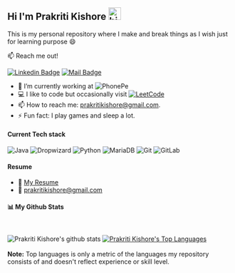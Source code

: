 ## Hi I'm Prakriti Kishore <img src="https://user-images.githubusercontent.com/1303154/88677602-1635ba80-d120-11ea-84d8-d263ba5fc3c0.gif" width="28px" alt="hi">

This is my personal repository where I make and break things as I wish just for learning purpose :smile:

:mailbox: Reach me out!

[![Linkedin Badge](https://img.shields.io/badge/-Prakriti_Kishore-0e76a8?style=flat&labelColor=0e76a8&logo=linkedin&logoColor=white)](https://www.linkedin.com/in/prakritikishore/) [![Mail Badge](https://img.shields.io/badge/-Prakriti_Kishore-c0392b?style=flat&labelColor=c0392b&logo=gmail&logoColor=white)](mailto:prakritikishore@gmail.com)

<!-- TODO: Add last video link -->

- 🔭 I’m currently working at ![PhonePe](https://img.shields.io/badge/Phonepe-54039A?style=for-the-badge&logo=phonepe&logoColor=white)
- :computer: I like to code but occasionally visit [![LeetCode](https://img.shields.io/badge/LeetCode-000000?style=for-the-badge&logo=LeetCode&logoColor=#d16c06)](https://leetcode.com/prakritikishore/)
- 📫 How to reach me: prakritikishore@gmail.com.
- ⚡ Fun fact: I play games and sleep a lot.

#### Current Tech stack

<!-- TODO: Make technologies links takes you to repositories -->

<img alt="Java" src="https://img.shields.io/badge/java-5382a1.svg?style=for-the-badge&logo=java&logoColor=f89820"/> <img alt="Dropwizard" src="https://img.shields.io/badge/Dropwizard-3670A0.svg?style=for-the-badge&logo=Dropwizard&logoColor=ffdd54"/> <img alt="Python" src="https://img.shields.io/badge/python-3670A0?style=for-the-badge&logo=python&logoColor=ffdd54"/>  <img alt="MariaDB" src ="https://img.shields.io/badge/MariaDB-003545?style=for-the-badge&logo=mariadb&logoColor=white" /> <img alt="Git" src="https://img.shields.io/badge/git-%23F05033.svg?style=for-the-badge&logo=git&logoColor=white"/> <img alt="GitLab" src="https://img.shields.io/badge/gitlab%20ci-%23181717.svg?style=for-the-badge&logo=gitlab&logoColor=white"/>   

#### Resume
- :paperclip: [My Resume](https://github.com/prakritikishore/prakritikishore/blob/master/files/resume/Prakriti-Kishore-Sarkar-Backend-Engineer-resume.pdf)
- :email: prakritikishore@gmail.com

#### 📊 My Github Stats

  <br/>
  
![Prakriti Kishore's github stats](https://github-readme-stats.vercel.app/api?username=prakritikishore&count_private=true&theme=tokyonight&hide=contribs,prs)          <a href="https://github.com/prakritikishore/github-readme-stats"><img alt="Prakriti Kishore's Top Languages" src="https://github-readme-stats.vercel.app/api/top-langs/?username=prakritikishore&langs_count=8&count_private=true&layout=compact&theme=react&hide_border=true&bg_color=0D1117" /></a>
  <br/>
  <br/>
  <b>Note:</b> Top languages is only a metric of the languages my repository consists of and doesn't reflect experience or skill level.
